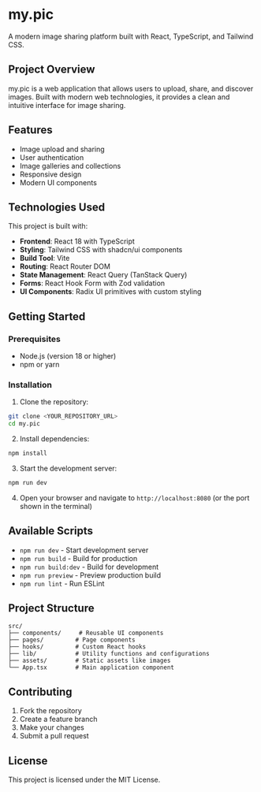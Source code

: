 # my.pic

A modern image sharing platform built with React, TypeScript, and Tailwind CSS.

## Project Overview

my.pic is a web application that allows users to upload, share, and discover images. Built with modern web technologies, it provides a clean and intuitive interface for image sharing.

## Features

- Image upload and sharing
- User authentication
- Image galleries and collections
- Responsive design
- Modern UI components

## Technologies Used

This project is built with:

- **Frontend**: React 18 with TypeScript
- **Styling**: Tailwind CSS with shadcn/ui components
- **Build Tool**: Vite
- **Routing**: React Router DOM
- **State Management**: React Query (TanStack Query)
- **Forms**: React Hook Form with Zod validation
- **UI Components**: Radix UI primitives with custom styling

## Getting Started

### Prerequisites

- Node.js (version 18 or higher)
- npm or yarn

### Installation

1. Clone the repository:
```bash
git clone <YOUR_REPOSITORY_URL>
cd my.pic
```

2. Install dependencies:
```bash
npm install
```

3. Start the development server:
```bash
npm run dev
```

4. Open your browser and navigate to `http://localhost:8080` (or the port shown in the terminal)

## Available Scripts

- `npm run dev` - Start development server
- `npm run build` - Build for production
- `npm run build:dev` - Build for development
- `npm run preview` - Preview production build
- `npm run lint` - Run ESLint

## Project Structure

```
src/
├── components/     # Reusable UI components
├── pages/         # Page components
├── hooks/         # Custom React hooks
├── lib/           # Utility functions and configurations
├── assets/        # Static assets like images
└── App.tsx        # Main application component
```

## Contributing

1. Fork the repository
2. Create a feature branch
3. Make your changes
4. Submit a pull request

## License

This project is licensed under the MIT License.
